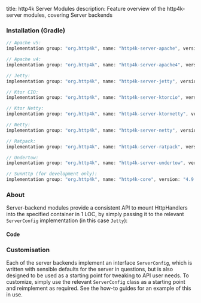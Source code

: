 title: http4k Server Modules
description: Feature overview of the http4k-server modules, covering Server backends

### Installation (Gradle)

```groovy
// Apache v5: 
implementation group: "org.http4k", name: "http4k-server-apache", version: "4.9.3.0"

// Apache v4: 
implementation group: "org.http4k", name: "http4k-server-apache4", version: "4.9.3.0"

// Jetty: 
implementation group: "org.http4k", name: "http4k-server-jetty", version: "4.9.3.0"

// Ktor CIO: 
implementation group: "org.http4k", name: "http4k-server-ktorcio", version: "4.9.3.0"

// Ktor Netty: 
implementation group: "org.http4k", name: "http4k-server-ktornetty", version: "4.9.3.0"

// Netty: 
implementation group: "org.http4k", name: "http4k-server-netty", version: "4.9.3.0"

// Ratpack: 
implementation group: "org.http4k", name: "http4k-server-ratpack", version: "4.9.3.0"

// Undertow: 
implementation group: "org.http4k", name: "http4k-server-undertow", version: "4.9.3.0"

// SunHttp (for development only): 
implementation group: "org.http4k", name: "http4k-core", version: "4.9.3.0"
```

### About
Server-backend modules provide a consistent API to mount HttpHandlers into the specified container in 1 LOC, by 
simply passing it to the relevant `ServerConfig` implementation (in this case `Jetty`):

#### Code [<img class="octocat"/>](https://github.com/http4k/http4k/blob/master/src/docs/guide/reference/servers/example_http.kt)

<script src="https://gist-it.appspot.com/https://github.com/http4k/http4k/blob/master/src/docs/guide/reference/servers/example_http.kt"></script>

### Customisation
Each of the server backends implement an interface `ServerConfig`, which is written with sensible defaults for the server in questions, 
but is also designed to be used as a starting point for tweaking to API user needs. To customize, simply use the relevant `ServerConfig` 
class as a starting point and reimplement as required. See the how-to guides for an example of this in use.
